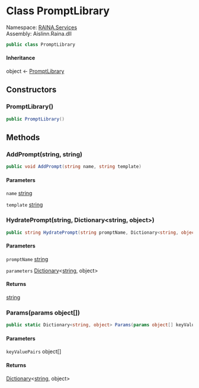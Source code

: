 # <a id="RAINA_Services_PromptLibrary"></a> Class PromptLibrary

Namespace: [RAINA.Services](RAINA.Services.md)  
Assembly: Aislinn.Raina.dll  

```csharp
public class PromptLibrary
```

#### Inheritance

object ← 
[PromptLibrary](RAINA.Services.PromptLibrary.md)

## Constructors

### <a id="RAINA_Services_PromptLibrary__ctor"></a> PromptLibrary\(\)

```csharp
public PromptLibrary()
```

## Methods

### <a id="RAINA_Services_PromptLibrary_AddPrompt_System_String_System_String_"></a> AddPrompt\(string, string\)

```csharp
public void AddPrompt(string name, string template)
```

#### Parameters

`name` [string](https://learn.microsoft.com/dotnet/api/system.string)

`template` [string](https://learn.microsoft.com/dotnet/api/system.string)

### <a id="RAINA_Services_PromptLibrary_HydratePrompt_System_String_System_Collections_Generic_Dictionary_System_String_System_Object__"></a> HydratePrompt\(string, Dictionary<string, object\>\)

```csharp
public string HydratePrompt(string promptName, Dictionary<string, object> parameters)
```

#### Parameters

`promptName` [string](https://learn.microsoft.com/dotnet/api/system.string)

`parameters` [Dictionary](https://learn.microsoft.com/dotnet/api/system.collections.generic.dictionary\-2)<[string](https://learn.microsoft.com/dotnet/api/system.string), object\>

#### Returns

 [string](https://learn.microsoft.com/dotnet/api/system.string)

### <a id="RAINA_Services_PromptLibrary_Params_System_Object___"></a> Params\(params object\[\]\)

```csharp
public static Dictionary<string, object> Params(params object[] keyValuePairs)
```

#### Parameters

`keyValuePairs` object\[\]

#### Returns

 [Dictionary](https://learn.microsoft.com/dotnet/api/system.collections.generic.dictionary\-2)<[string](https://learn.microsoft.com/dotnet/api/system.string), object\>

